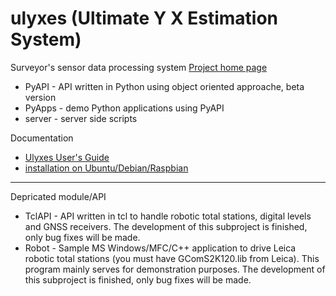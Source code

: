 ulyxes (Ultimate Y X Estimation System)
=======================================

Surveyor's sensor data processing system
[Project home page](http://www.geod.bme.hu/ulyxes)

* PyAPI - API written in Python using object oriented approache, beta version
* PyApps - demo Python applications using PyAPI
* server - server side scripts

Documentation
* [Ulyxes User's Guide](https://github.com/zsiki/ulyxes/blob/master/doc/Ulyxes_user_doc.rst)
* [installation on Ubuntu/Debian/Raspbian](https://github.com/zsiki/ulyxes/blob/master/doc/ubuntu_istall.rst)
---
Depricated module/API

* TclAPI - API written in tcl to handle robotic total stations, digital levels and GNSS receivers. The development of this subproject is finished, only bug fixes will be made.
* Robot - Sample MS Windows/MFC/C++ application to drive Leica robotic total stations (you must have GComS2K120.lib from Leica). This program mainly serves for demonstration purposes. The development of this subproject is finished, only bug fixes will be made.
